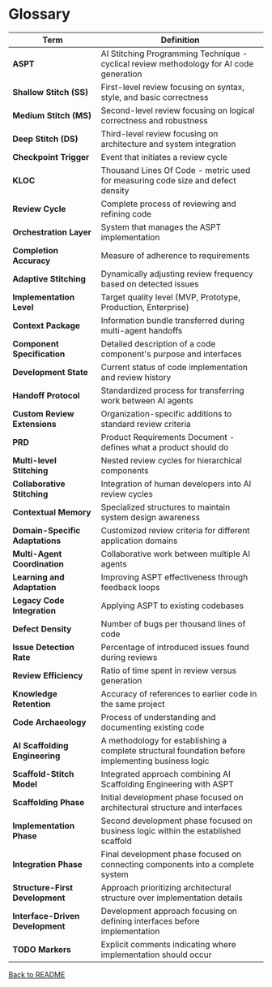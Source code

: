 # Glossary

| Term | Definition |
|------|------------|
| **ASPT** | AI Stitching Programming Technique - cyclical review methodology for AI code generation |
| **Shallow Stitch (SS)** | First-level review focusing on syntax, style, and basic correctness |
| **Medium Stitch (MS)** | Second-level review focusing on logical correctness and robustness |
| **Deep Stitch (DS)** | Third-level review focusing on architecture and system integration |
| **Checkpoint Trigger** | Event that initiates a review cycle |
| **KLOC** | Thousand Lines Of Code - metric used for measuring code size and defect density |
| **Review Cycle** | Complete process of reviewing and refining code |
| **Orchestration Layer** | System that manages the ASPT implementation |
| **Completion Accuracy** | Measure of adherence to requirements |
| **Adaptive Stitching** | Dynamically adjusting review frequency based on detected issues |
| **Implementation Level** | Target quality level (MVP, Prototype, Production, Enterprise) |
| **Context Package** | Information bundle transferred during multi-agent handoffs |
| **Component Specification** | Detailed description of a code component's purpose and interfaces |
| **Development State** | Current status of code implementation and review history |
| **Handoff Protocol** | Standardized process for transferring work between AI agents |
| **Custom Review Extensions** | Organization-specific additions to standard review criteria |
| **PRD** | Product Requirements Document - defines what a product should do |
| **Multi-level Stitching** | Nested review cycles for hierarchical components |
| **Collaborative Stitching** | Integration of human developers into AI review cycles |
| **Contextual Memory** | Specialized structures to maintain system design awareness |
| **Domain-Specific Adaptations** | Customized review criteria for different application domains |
| **Multi-Agent Coordination** | Collaborative work between multiple AI agents |
| **Learning and Adaptation** | Improving ASPT effectiveness through feedback loops |
| **Legacy Code Integration** | Applying ASPT to existing codebases |
| **Defect Density** | Number of bugs per thousand lines of code |
| **Issue Detection Rate** | Percentage of introduced issues found during reviews |
| **Review Efficiency** | Ratio of time spent in review versus generation |
| **Knowledge Retention** | Accuracy of references to earlier code in the same project |
| **Code Archaeology** | Process of understanding and documenting existing code |
| **AI Scaffolding Engineering** | A methodology for establishing a complete structural foundation before implementing business logic |
| **Scaffold-Stitch Model** | Integrated approach combining AI Scaffolding Engineering with ASPT |
| **Scaffolding Phase** | Initial development phase focused on architectural structure and interfaces |
| **Implementation Phase** | Second development phase focused on business logic within the established scaffold |
| **Integration Phase** | Final development phase focused on connecting components into a complete system |
| **Structure-First Development** | Approach prioritizing architectural structure over implementation details |
| **Interface-Driven Development** | Development approach focusing on defining interfaces before implementation |
| **TODO Markers** | Explicit comments indicating where implementation should occur |

[Back to README](../README.md)
